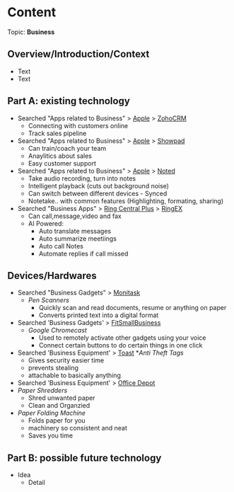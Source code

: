 # Content
Topic: **Business**

## Overview/Introduction/Context
* Text
* Text

## Part A: existing technology
* Searched "Apps related to Business" > [Apple](https://www.apple.com/business/docs/resources/Apps_in_Business_Getting_Started_Guide.pdf) > [ZohoCRM](https://www.zoho.com/crm/)
  * Connecting with customers online
  * Track sales pipeline
* Searched "Apps related to Business" > [Apple](https://www.apple.com/business/docs/resources/Apps_in_Business_Getting_Started_Guide.pdf) > [Showpad](https://www.showpad.com/)
  * Can train/coach your team
  * Anaylitics about sales
  * Easy customer support
* Searched "Apps related to Business" > [Apple](https://www.apple.com/business/docs/resources/Apps_in_Business_Getting_Started_Guide.pdf) > [Noted](https://www.notedapp.io/)
  * Take audio recording, turn into notes
  * Intelligent playback (cuts out background noise)
  * Can switch between different devices - Synced
  * Notetake.. with common features (Highlighting, formating, sharing)
* Searched "Business Apps" > [Ring Central Plus](https://www.ringcentral.com/us/en/blog/free-business-apps/) > [RingEX](https://www.ringcentral.com/ringex.html)
  * Can call,message,video and fax
  * AI Powered:
    * Auto translate messages
    * Auto summarize meetiings
    * Auto call Notes
    * Automate replies if call missed
 ## Devices/Hardwares
 * Searched "Business Gadgets" > [Monitask](https://www.monitask.com/en/blog/ten-must-have-gadgets-for-business-leaders-and-project-managers)
   * _Pen Scanners_
     * Quickly scan and read documents, resume or anything on paper
     * Converts printed text into a digital format
* Searched 'Business Gadgets' > [FitSmallBusiness](https://fitsmallbusiness.com/office-gadgets/)
   * _Google Chromecast_
     * Used to remotely activate other gadgets using your voice
     * Connect certain buttons to do certain things in one click
* Searched 'Business Equipment' > [Toast](https://pos.toasttab.com/blog/on-the-line/small-business-equipment?srsltid=AfmBOooWl_Cwpdx2okoXcTt14fjcIuYWTuRoh996p2EVMRptkWSAlQOV)
  *_Anti Theft Tags_
   * Gives security easier time
   * prevents stealing
   * attachable to basically anything
* Searched 'Business Equipment' > [Office Depot](https://www.officedepot.com/b/office-equipment/N-509740)
 * _Paper Shredders_
   * Shred unwanted paper
   * Clean and Organzied
* _Paper Folding Machine_
   * Folds paper for you
   * machinery so consistent and neat
   * Saves you time
       
## Part B: possible future technology
* Idea
  * Detail
